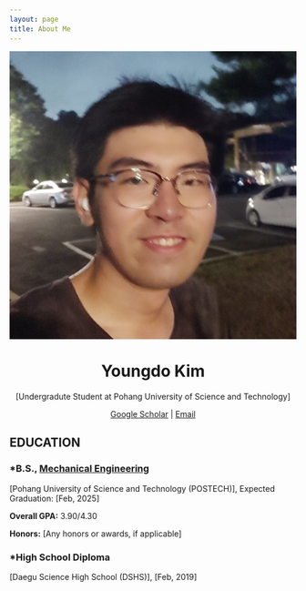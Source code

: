 ```yaml
---
layout: page
title: About Me
---
```





<div class="profile" style="text-align: center;">
  <img src="/smile1.jpg" alt="Profile Picture" style="display: block; margin: 0 auto;">
  <h1>Youngdo Kim</h1>
  <p>[Undergradute Student at Pohang University of Science and Technology]</p>
  <div class="contact-info">
    <a href="[https://scholar.google.com/citations?user=hcQTdngAAAAJ&hl=ko]">Google Scholar</a> | 
    <a href="mailto:[youngdokim@postech.ac.kr]">Email</a>
  </div>
</div>

<div class="education">
  <h2>EDUCATION</h2>
        
  <!-- B.S. Section -->
  <div class="education-section">
    <h3>*B.S., <a href="[https://me.postech.ac.kr/]">Mechanical Engineering </a></h3>
    <p>[Pohang University of Science and Technology (POSTECH)], Expected Graduation: [Feb, 2025]</p>
    <p><strong>Overall GPA:</strong> 3.90/4.30</p>
    <p><strong>Honors:</strong> [Any honors or awards, if applicable]</p>
  </div>

<!-- High School Diploma Section -->
<div class="education-section">
  <h3>*High School Diploma</h3>
  <p>[Daegu Science High School (DSHS)], [Feb, 2019]</p>
</div>

